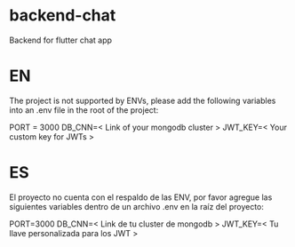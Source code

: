 # backend-chat
Backend for flutter chat app

# EN
The project is not supported by ENVs, please add the following variables into an .env file in the root of the project:

PORT = 3000
DB_CNN=< Link of your mongodb cluster >
JWT_KEY=< Your custom key for JWTs >

# ES
El proyecto no cuenta con el respaldo de las ENV, por favor agregue las siguientes variables dentro de un archivo .env en la raíz del proyecto:

PORT=3000
DB_CNN=< Link de tu cluster  de mongodb >
JWT_KEY=< Tu llave personalizada para los JWT >
